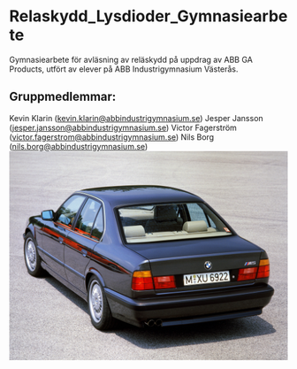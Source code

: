 # Relaskydd_Lysdioder_Gymnasiearbete
Gymnasiearbete för avläsning av reläskydd på uppdrag av ABB GA Products, utfört av elever på ABB Industrigymnasium Västerås.

## Gruppmedlemmar:
Kevin Klarin (kevin.klarin@abbindustrigymnasium.se)
Jesper Jansson (jesper.jansson@abbindustrigymnasium.se)
Victor Fagerström (victor.fagerstrom@abbindustrigymnasium.se)
Nils Borg (nils.borg@abbindustrigymnasium.se)
![](e34.jpg)



